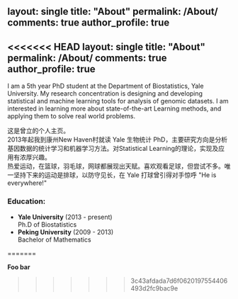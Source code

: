 layout: single
title: "About"
permalink: /About/
comments: true
author_profile: true
---
<<<<<<< HEAD
layout: single
title: "About"
permalink: /About/
comments: true
author_profile: true
---


I am a 5th year PhD student at the Department of Biostatistics, Yale University. My research concentration is designing and developing statistical and machine learning tools for analysis of genomic datasets. I am interested in learning more about state-of-the-art Learning methods, and applying them to solve real world problems.

这是曾立的个人主页。   
2013年起我到康州New Haven村就读 Yale 生物统计 PhD，主要研究方向是分析基因数据的统计学习和机器学习方法。对Statistical Learning的理论，实现及应用有浓厚兴趣。       
热爱运动，在篮球，羽毛球，网球都展现出天赋。喜欢观看足球，但尝试不多。唯一坚持下来的运动是排球，以防守见长，在 Yale 打球曾引得对手惊呼 "He is everywhere!"


### Education:
- **Yale University** (2013 - present)   
  Ph.D of Biostatistics
- **Peking University** (2009 - 2013)   
  Bachelor of Mathematics

=======


**Foo bar**
>>>>>>> 3c43afdada7d6f0620197554406493d2fc9bac9e

